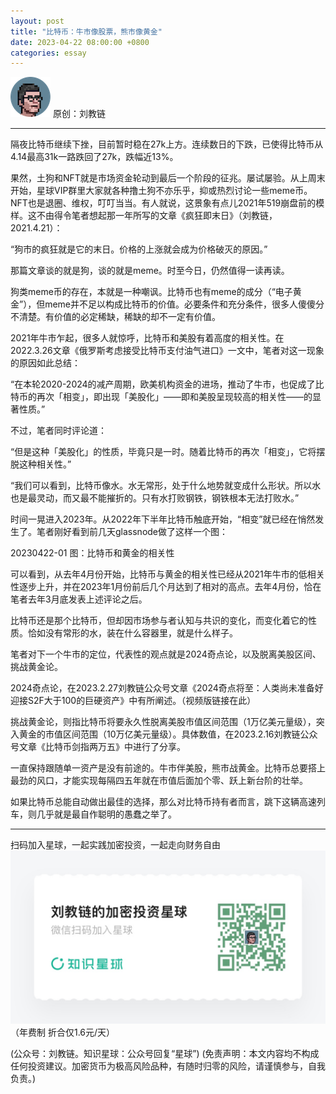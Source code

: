 ```yaml
---
layout: post
title: "比特币：牛市像股票，熊市像黄金"
date: 2023-04-22 08:00:00 +0800
categories: essay
---
```


![](/images/ordinal-1835811752116542.png)
原创：刘教链

* * *

隔夜比特币继续下挫，目前暂时稳在27k上方。连续数日的下跌，已使得比特币从4.14最高31k一路跌回了27k，跌幅近13%。

果然，土狗和NFT就是市场资金轮动到最后一个阶段的征兆。屡试屡验。从上周末开始，星球VIP群里大家就各种撸土狗不亦乐乎，抑或热烈讨论一些meme币。NFT也是退圈、维权，叮叮当当。有人就说，这景象有点儿2021年519崩盘前的模样。这不由得令笔者想起那一年所写的文章《疯狂即末日》（刘教链，2021.4.21）：

“狗市的疯狂就是它的末日。价格的上涨就会成为价格破灭的原因。”

那篇文章谈的就是狗，谈的就是meme。时至今日，仍然值得一读再读。

狗类meme币的存在，本就是一种嘲讽。比特币也有meme的成分（“电子黄金”），但meme并不足以构成比特币的价值。必要条件和充分条件，很多人傻傻分不清楚。有价值的必定稀缺，稀缺的却不一定有价值。

2021年牛市乍起，很多人就惊呼，比特币和美股有着高度的相关性。在2022.3.26文章《俄罗斯考虑接受比特币支付油气进口》一文中，笔者对这一现象的原因如此总结：

“在本轮2020-2024的减产周期，欧美机构资金的进场，推动了牛市，也促成了比特币的再次「相变」，即出现「美股化」——即和美股呈现较高的相关性——的显著性质。”

不过，笔者同时评论道：

“但是这种「美股化」的性质，毕竟只是一时。随着比特币的再次「相变」，它将摆脱这种相关性。”

“我们可以看到，比特币像水。水无常形，处于什么地势就变成什么形状。所以水也是最灵动，而又最不能摧折的。只有水打败钢铁，钢铁根本无法打败水。”

时间一晃进入2023年。从2022年下半年比特币触底开始，“相变”就已经在悄然发生了。笔者刚好看到前几天glassnode做了这样一个图：

20230422-01
图：比特币和黄金的相关性

可以看到，从去年4月份开始，比特币与黄金的相关性已经从2021年牛市的低相关性逐步上升，并在2023年1月份前后几个月达到了相对的高点。去年4月份，恰在笔者去年3月底发表上述评论之后。

比特币还是那个比特币，但却因市场参与者认知与共识的变化，而变化着它的性质。恰如没有常形的水，装在什么容器里，就是什么样子。

笔者对下一个牛市的定位，代表性的观点就是2024奇点论，以及脱离美股区间、挑战黄金论。

2024奇点论，在2023.2.27刘教链公众号文章《2024奇点将至：人类尚未准备好迎接S2F大于100的巨硬资产》中有所阐述。（视频版链接在此）

挑战黄金论，则指比特币将要永久性脱离美股市值区间范围（1万亿美元量级），突入黄金的市值区间范围（10万亿美元量级）。具体数值，在2023.2.16刘教链公众号文章《比特币剑指两万五》中进行了分享。

一直保持跟随单一资产是没有前途的。牛市伴美股，熊市战黄金。比特币总要搭上最劲的风口，才能实现每隔四五年就在市值后面加个零、跃上新台阶的壮举。

如果比特币总能自动做出最佳的选择，那么对比特币持有者而言，跳下这辆高速列车，则几乎就是最自作聪明的愚蠢之举了。

* * *
扫码加入星球，一起实践加密投资，一起走向财务自由
![](/images/xq-poster.png)
（年费制 折合仅1.6元/天）

(公众号：刘教链。知识星球：公众号回复“星球”)
(免责声明：本文内容均不构成任何投资建议。加密货币为极高风险品种，有随时归零的风险，请谨慎参与，自我负责。)
